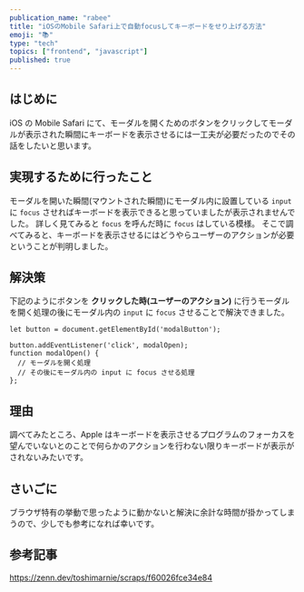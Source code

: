 ```yaml
---
publication_name: "rabee"
title: "iOSのMobile Safari上で自動focusしてキーボードをせり上げる方法"
emoji: "📚"
type: "tech"
topics: ["frontend", "javascript"]
published: true
---
```

## はじめに
iOS の Mobile Safari にて、モーダルを開くためのボタンをクリックしてモーダルが表示された瞬間にキーボードを表示させるには一工夫が必要だったのでその話をしたいと思います。

## 実現するために行ったこと
モーダルを開いた瞬間(マウントされた瞬間)にモーダル内に設置している `input` に `focus` させればキーボードを表示できると思っていましたが表示されませんでした。
詳しく見てみると `focus` を呼んだ時に `focus` はしている模様。
そこで調べてみると、キーボードを表示させるにはどうやらユーザーのアクションが必要ということが判明しました。

## 解決策
下記のようにボタンを **クリックした時(ユーザーのアクション)** に行うモーダルを開く処理の後にモーダル内の `input` に `focus` させることで解決できました。

```
let button = document.getElementById('modalButton');

button.addEventListener('click', modalOpen);
function modalOpen() {
  // モーダルを開く処理
  // その後にモーダル内の input に focus させる処理
};
```

## 理由
調べてみたところ、Apple はキーボードを表示させるプログラムのフォーカスを望んでいないとのことで何らかのアクションを行わない限りキーボードが表示がされないみたいです。

## さいごに
ブラウザ特有の挙動で思ったように動かないと解決に余計な時間が掛かってしまうので、少しでも参考になれば幸いです。

## 参考記事
https://zenn.dev/toshimarnie/scraps/f60026fce34e84
